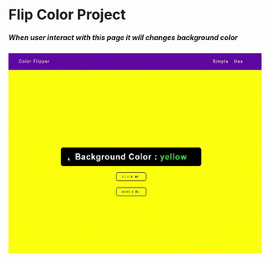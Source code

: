 

# Flip Color Project
##### When user interact with this page it will changes background color

<img src="./Gif.gif" width="600" height="400" />
